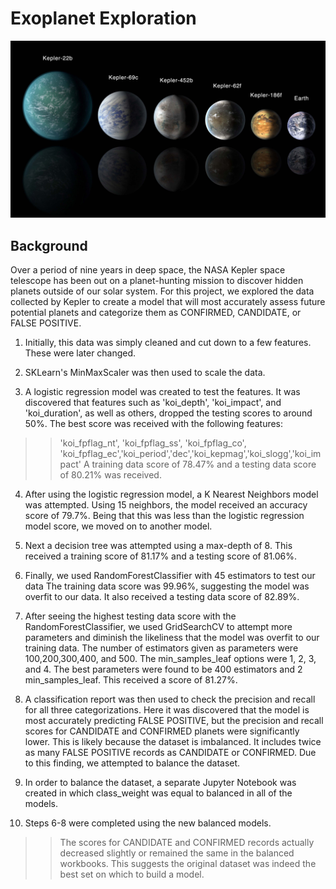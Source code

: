 # Exoplanet Exploration

![exoplanets.jpg](Images/exoplanets.jpg)

## Background
Over a period of nine years in deep space, the NASA Kepler space telescope has been out on a planet-hunting mission to discover hidden planets outside of our solar system.
For this project, we explored the data collected by Kepler to create a model that will most accurately assess future potential planets and categorize them as CONFIRMED, CANDIDATE, or FALSE POSITIVE.

1. Initially, this data was simply cleaned and cut down to a few features. These were later changed.

2. SKLearn's MinMaxScaler was then used to scale the data.

3. A logistic regression model was created to test the features. It was discovered that features such as 'koi_depth', 'koi_impact', and 'koi_duration', as well as others, dropped the testing scores to around 50%. The best score was received with the following features:
>> 'koi_fpflag_nt', 'koi_fpflag_ss', 'koi_fpflag_co', 'koi_fpflag_ec','koi_period','dec','koi_kepmag','koi_slogg','koi_impact'
A training data score of 78.47% and a testing data score of 80.21% was received.

4. After using the logistic regression model, a K Nearest Neighbors model was attempted. Using 15 neighbors, the model received an accuracy score of 79.7%. Being that this was less than the logistic regression model score, we moved on to another model.

5. Next a decision tree was attempted using a max-depth of 8. This received a training score of 81.17% and a testing score of 81.06%.

6. Finally, we used RandomForestClassifier with 45 estimators to test our data The training data score was 99.96%, suggesting the model was overfit to our data. It also received a testing data score of 82.89%.

7. After seeing the highest testing data score with the RandomForestClassifier, we used GridSearchCV to attempt more parameters and diminish the likeliness that the model was overfit to our training data. The number of estimators given as parameters were 100,200,300,400, and 500. The min_samples_leaf options were 1, 2, 3, and 4. The best parameters were found to be 400 estimators and 2 min_samples_leaf. This received a score of 81.27%.

8. A classification report was then used to check the precision and recall for all three categorizations. Here it was discovered that the model is most accurately predicting FALSE POSITIVE, but the precision and recall scores for CANDIDATE and CONFIRMED planets were significantly lower. This is likely because the dataset is imbalanced. It includes twice as many FALSE POSITIVE records as CANDIDATE or CONFIRMED. Due to this finding, we attempted to balance the dataset.

9. In order to balance the dataset, a separate Jupyter Notebook was created in which class_weight was equal to balanced in all of the models.

10. Steps 6-8 were completed using the new balanced models.

>> The scores for CANDIDATE and CONFIRMED records actually decreased slightly or remained the same in the balanced workbooks. This suggests the original dataset was indeed the best set on which to build a model.
